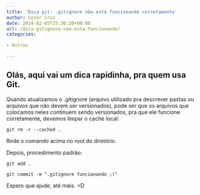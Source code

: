 ```yaml
---
title: 'Dica git: .gitignore não está funcionando corretamente'
author: Cezar Cruz
date: 2014-02-05T15:36:20+00:00
url: /dica-gitignore-nao-esta-funcionando/
categories:

- Outros

---
```


## Olás, aqui vai um dica rapidinha, pra quem usa Git.

Quando atualizamos o .gitignore (arquivo utilizado pra descrever pastas ou arquivos que não devem ser versionados), pode ser que os arquivos que colocamos neles continuem sendo versionados, pra que ele funcione corretamente, devemos limpar o cache local:

    git rm -r --cached .

Rode o comando acima no root do diretório.

Depois, procedimento padrão:

    git add .
    
    git commit -m ".gitignore funcionando ;)"

Espero que ajude, até mais. =D